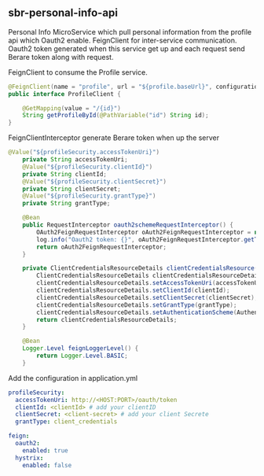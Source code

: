 ## sbr-personal-info-api 

Personal Info MicroService which pull personal information from the profile api which Oauth2 enable.
FeignClient for inter-service communication.
Oauth2 token generated when this service get up and each request send Berare token along with request.

FeignClient to consume the Profile service. 
```java
@FeignClient(name = "profile", url = "${profile.baseUrl}", configuration = {FeignClientInterceptor.class})
public interface ProfileClient {

    @GetMapping(value = "/{id}")
    String getProfileById(@PathVariable("id") String id);
}

```

FeignClientInterceptor generate Berare token when up the server
```java
@Value("${profileSecurity.accessTokenUri}")
    private String accessTokenUri;
    @Value("${profileSecurity.clientId}")
    private String clientId;
    @Value("${profileSecurity.clientSecret}")
    private String clientSecret;
    @Value("${profileSecurity.grantType}")
    private String grantType;

    @Bean
    public RequestInterceptor oauth2schemeRequestInterceptor() {
        OAuth2FeignRequestInterceptor oAuth2FeignRequestInterceptor = new OAuth2FeignRequestInterceptor(new DefaultOAuth2ClientContext(), clientCredentialsResource());
        log.info("Oauth2 token: {}", oAuth2FeignRequestInterceptor.getToken());
        return oAuth2FeignRequestInterceptor;
    }

    private ClientCredentialsResourceDetails clientCredentialsResource() {
        ClientCredentialsResourceDetails clientCredentialsResourceDetails = new ClientCredentialsResourceDetails();
        clientCredentialsResourceDetails.setAccessTokenUri(accessTokenUri);
        clientCredentialsResourceDetails.setClientId(clientId);
        clientCredentialsResourceDetails.setClientSecret(clientSecret);
        clientCredentialsResourceDetails.setGrantType(grantType);
        clientCredentialsResourceDetails.setAuthenticationScheme(AuthenticationScheme.header);
        return clientCredentialsResourceDetails;
    }

    @Bean
    Logger.Level feignLoggerLevel() {
        return Logger.Level.BASIC;
    }
```

Add the configuration in application.yml

```yaml
profileSecurity:
  accessTokenUri: http://<HOST:PORT>/oauth/token
  clientId: <clientId> # add your clientID
  clientSecret: <client-secret> # add your client Secrete 
  grantType: client_credentials

feign:
  oauth2:
    enabled: true
  hystrix:
    enabled: false
```
